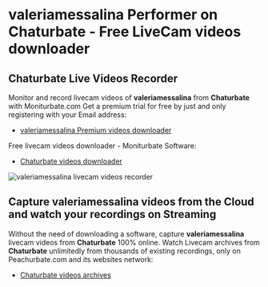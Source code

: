 # valeriamessalina Performer on Chaturbate - Free LiveCam videos downloader

## Chaturbate Live Videos Recorder

Monitor and record livecam videos of **valeriamessalina** from **Chaturbate** with Moniturbate.com
Get a premium trial for free by just and only registering with your Email address:
* [valeriamessalina Premium videos downloader](https://moniturbate.com/request-demo-licence-key.html)

Free livecam videos downloader - Moniturbate Software:
* [Chaturbate videos downloader](https://moniturbate.com/moniturbate-download-software.html)

![valeriamessalina livecam videos recorder](https://peachurnet.com/templates/moniturbate-software.png)


## Capture valeriamessalina videos from the Cloud and watch your recordings on Streaming

Without the need of downloading a software, capture **valeriamessalina** livecam videos from **Chaturbate** 100% online.
Watch Livecam archives from **Chaturbate** unlimitedly from thousands of existing recordings, only on Peachurbate.com and its websites network:
* [Chaturbate videos archives](https://peachurnet.com/)